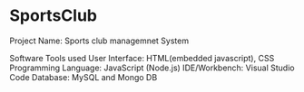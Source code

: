 # SportsClub
Project Name: Sports club managemnet System

Software Tools used
User Interface: HTML(embedded javascript), CSS
Programming Language: JavaScript (Node.js)
IDE/Workbench: Visual Studio Code
Database: MySQL and Mongo DB

